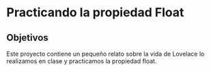 # Practicando la propiedad Float
## Objetivos
<p> Este proyecto contiene un pequeño relato sobre la vida de Lovelace lo realizamos en clase y practicamos la propiedad float.</p>
